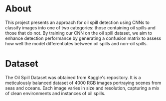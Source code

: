 # About
This project presents an approach for oil spill detection using CNNs to classify images into one of two categories: those containing oil spills and those that do not. By training our CNN on the oil spill dataset, we aim to enhance detection performance by generating a confusion matrix to assess how well the model differentiates between oil spills and non-oil spills.



# Dataset
The Oil Spill Dataset was obtained from Kaggle's repository. It is a meticulously balanced dataset of 4000 RGB images portraying scenes from seas and oceans. Each image varies in size and resolution, capturing a mix of clean environments and instances of oil spills. 
